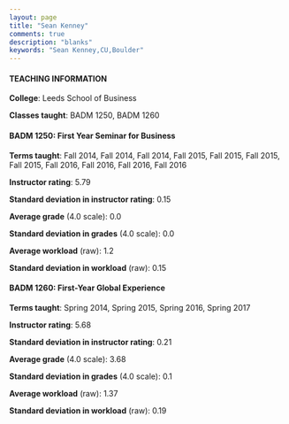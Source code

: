 ```yaml
---
layout: page
title: "Sean Kenney" 
comments: true
description: "blanks"
keywords: "Sean Kenney,CU,Boulder"
---
```

<head>
<script src="https://ajax.googleapis.com/ajax/libs/jquery/2.1.3/jquery.min.js"></script>
<script src="https://dl.dropboxusercontent.com/s/pc42nxpaw1ea4o9/highcharts.js?dl=0"></script>
<!-- <script src="../assets/js/highcharts.js"></script> -->
<style type="text/css">@font-face {
	font-family: "Bebas Neue";
	src: url(https://www.filehosting.org/file/details/544349/BebasNeue Regular.otf) format("opentype");
	}
	h1.Bebas { 
		font-family: "Bebas Neue", Verdana, Tahoma;
	}
</style>
</head>
	   
#### TEACHING INFORMATION

**College**: Leeds School of Business

**Classes taught**: BADM 1250, BADM 1260

#### BADM 1250: First Year Seminar for Business

**Terms taught**: Fall 2014, Fall 2014, Fall 2014, Fall 2015, Fall 2015, Fall 2015, Fall 2015, Fall 2016, Fall 2016, Fall 2016, Fall 2016

**Instructor rating**: 5.79

**Standard deviation in instructor rating**: 0.15

**Average grade** (4.0 scale): 0.0

**Standard deviation in grades** (4.0 scale): 0.0

**Average workload** (raw): 1.2

**Standard deviation in workload** (raw): 0.15

#### BADM 1260: First-Year Global Experience

**Terms taught**: Spring 2014, Spring 2015, Spring 2016, Spring 2017

**Instructor rating**: 5.68

**Standard deviation in instructor rating**: 0.21

**Average grade** (4.0 scale): 3.68

**Standard deviation in grades** (4.0 scale): 0.1

**Average workload** (raw): 1.37

**Standard deviation in workload** (raw): 0.19

